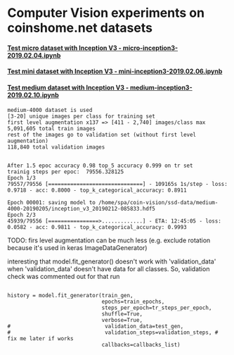 # Computer Vision experiments on coinshome.net datasets


#### [Test micro dataset with Inception V3 - micro-inception3-2019.02.04.ipynb](https://github.com/coin-vision/experiments/blob/master/experiments/micro-inception3-2019.02.04.ipynb)

#### [Test mini dataset with Inception V3 - mini-inception3-2019.02.06.ipynb](https://github.com/coin-vision/experiments/blob/master/experiments/mini-inception3-2019.02.06.ipynb)

#### [Test medium dataset with Inception V3  - medium-inception3-2019.02.10.ipynb](https://github.com/coin-vision/experiments/blob/master/experiments/medium-inception3-2019.02.10.ipynb)

```
medium-4000 dataset is used
[3-20] unique images per class for training set
first level augmentation x137 => [411 - 2,740] images/class max
5,091,605 total train images 
rest of the images go to validation set (without first level augmentation)
118,840 total validation images


After 1.5 epoc accuracy 0.98 top_5 accuracy 0.999 on tr set 
trainig steps per epoc:  79556.328125
Epoch 1/3
79557/79556 [==============================] - 109165s 1s/step - loss: 0.9718 - acc: 0.8000 - top_k_categorical_accuracy: 0.8911

Epoch 00001: saving model to /home/spa/coin-vision/ssd-data/medium-4000-20190205/inception_v3_20190212-085833.hdf5
Epoch 2/3
45939/79556 [================>.............] - ETA: 12:45:05 - loss: 0.0582 - acc: 0.9811 - top_k_categorical_accuracy: 0.9993

```

TODO: firs level augmentation can be much less (e.g. exclude rotation because it's used in keras ImageDataGenerator)

interesting that model.fit_generator() doesn't work with 'validation_data' when 'validation_data' doesn't have data for all classes. So, validation check was commented out for that run 
 
```

history = model.fit_generator(train_gen, 
                              epochs=train_epochs, 
                              steps_per_epoch=tr_steps_per_epoch,
                              shuffle=True, 
                              verbose=True,
#                              validation_data=test_gen,
#                              validation_steps=validation_steps, # fix me later if works
                              callbacks=callbacks_list)
                              
```

